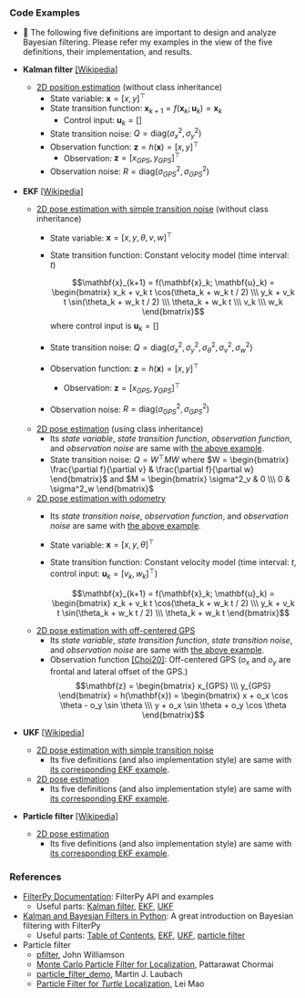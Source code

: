 ### Code Examples
* :pencil: The following five definitions are important to design and analyze Bayesian filtering. Please refer my examples in the view of the five definitions, their implementation, and results.

* **Kalman filter** [[Wikipedia]](https://en.wikipedia.org/wiki/Kalman_filter)
  * [2D position estimation](https://github.com/mint-lab/filtering_tutorial/blob/master/kf_2d_position.py) (without class inheritance)
    * State variable: $\mathbf{x} = [x, y]^\top$
    * State transition function: $\mathbf{x}_{k+1} = f(\mathbf{x}_k; \mathbf{u}_k) = \mathbf{x}_k$
      * Control input: $\mathbf{u}_k = [ ]$
    * State transition noise: $Q = \mathrm{diag}(\sigma^2_x, \sigma^2_y)$
    * Observation function: $\mathbf{z} = h(\mathbf{x}) = [x, y]^\top$
      * Observation: $\mathbf{z} = [x_{GPS}, y_{GPS}]^\top$
    * Observation noise: $R = \mathrm{diag}(\sigma^2_{GPS}, \sigma^2_{GPS})$
  
* **EKF** [[Wikipedia]](https://en.wikipedia.org/wiki/Extended_Kalman_filter)
  * [2D pose estimation with simple transition noise](https://github.com/mint-lab/filtering_tutorial/blob/master/ekf_2d_pose_simple_noise.py) (without class inheritance)
    * State variable: $\mathbf{x} = [x, y, \theta, v, w]^\top$
    * State transition function: Constant velocity model (time interval: $t$)

      $$\mathbf{x}_{k+1} = f(\mathbf{x}_k; \mathbf{u}_k) = \begin{bmatrix} x_k + v_k t \cos(\theta_k + w_k t / 2) \\\ y_k + v_k t \sin(\theta_k + w_k t / 2) \\\ \theta_k + w_k t \\\ v_k \\\ w_k \end{bmatrix}$$ where control input is $\mathbf{u}_k = [ ]$
    * State transition noise: $Q = \mathrm{diag}(\sigma^2_x, \sigma^2_y, \sigma^2_\theta, \sigma^2_v, \sigma^2_w)$ 
    * Observation function: $\mathbf{z} = h(\mathbf{x}) = [x, y]^\top$
      * Observation: $\mathbf{z} = [x_{GPS}, y_{GPS}]^\top$
    * Observation noise: $R = \mathrm{diag}(\sigma^2_{GPS}, \sigma^2_{GPS})$
  * [2D pose estimation](https://github.com/mint-lab/filtering_tutorial/blob/master/ekf_2d_pose.py) (using class inheritance)
    * Its _state variable_, _state transition function_, _observation function_, and _observation noise_ are same with [the above example](https://github.com/mint-lab/filtering_tutorial/blob/master/ekf_2d_pose_simple_noise.py).
    * State transition noise: $Q = W^\top M W$ where $W = \begin{bmatrix} \frac{\partial f}{\partial v} & \frac{\partial f}{\partial w} \end{bmatrix}$ and $M = \begin{bmatrix} \sigma^2_v & 0 \\\ 0 & \sigma^2_w \end{bmatrix}$
  * [2D pose estimation with odometry](https://github.com/mint-lab/filtering_tutorial/blob/master/ekf_2d_pose_odometry.py)
    * Its _state transition noise_, _observation function_, and _observation noise_ are same with [the above example](https://github.com/mint-lab/filtering_tutorial/blob/master/ekf_2d_pose_simple_noise.py).
    * State variable: $\mathbf{x} = [x, y, \theta]^\top$
    * State transition function: Constant velocity model (time interval: $t$, control input: $\mathbf{u}_k = [v_k, w_k]^\top$)

        $$\mathbf{x}_{k+1} = f(\mathbf{x}_k; \mathbf{u}_k) = \begin{bmatrix} x_k + v_k t \cos(\theta_k + w_k t / 2) \\\ y_k + v_k t \sin(\theta_k + w_k t / 2) \\\ \theta_k + w_k t \end{bmatrix}$$
  * [2D pose estimation with off-centered GPS](https://github.com/mint-lab/filtering_tutorial/blob/master/ekf_2d_pose_off_centered.py)
    * Its _state variable_, _state transition function_, _state transition noise_, and _observation noise_ are same with [the above example](https://github.com/mint-lab/filtering_tutorial/blob/master/ekf_2d_pose_simple_noise.py).
    * Observation function [[Choi20]](http://doi.org/10.1109/TITS.2019.2915108): Off-centered GPS ($o_x$ and $o_y$ are frontal and lateral offset of the GPS.)
      $$\mathbf{z} = \begin{bmatrix} x_{GPS} \\\ y_{GPS} \end{bmatrix} = h(\mathbf{x}) = \begin{bmatrix} x + o_x \cos \theta - o_y \sin \theta \\\ y + o_x \sin \theta + o_y \cos \theta \end{bmatrix}$$
  
* **UKF** [[Wikipedia]](https://en.wikipedia.org/wiki/Kalman_filter#Unscented_Kalman_filter)
  * [2D pose estimation with simple transition noise](https://github.com/mint-lab/filtering_tutorial/blob/master/ukf_2d_pose_simple_noise.py)
    * Its five definitions (and also implementation style) are same with [its corresponding EKF example](https://github.com/mint-lab/filtering_tutorial/blob/master/ekf_2d_pose_simple_noise.py).
  * [2D pose estimation](https://github.com/mint-lab/filtering_tutorial/blob/master/ukf_2d_pose.py)
    * Its five definitions (and also implementation style) are same with [its corresponding EKF example](https://github.com/mint-lab/filtering_tutorial/blob/master/ekf_2d_pose_simple_noise.py).
  
* **Particle filter** [[Wikipedia]](https://en.wikipedia.org/wiki/Particle_filter)
  * [2D pose estimation](https://github.com/mint-lab/filtering_tutorial/blob/master/ukf_2d_pose.py)
    * Its five definitions (and also implementation style) are same with [its corresponding EKF example](https://github.com/mint-lab/filtering_tutorial/blob/master/ekf_2d_pose_simple_noise.py).


### References
* [FilterPy Documentation](https://filterpy.readthedocs.io/en/latest/): FilterPy API and examples
  * Useful parts: [Kalman filter](https://filterpy.readthedocs.io/en/latest/kalman/KalmanFilter.html), [EKF](https://filterpy.readthedocs.io/en/latest/kalman/ExtendedKalmanFilter.html), [UKF](https://filterpy.readthedocs.io/en/latest/kalman/UnscentedKalmanFilter.html)
* [Kalman and Bayesian Filters in Python](https://github.com/rlabbe/Kalman-and-Bayesian-Filters-in-Python): A great introduction on Bayesian filtering with FilterPy
  * Useful parts: [Table of Contents](https://github.com/rlabbe/Kalman-and-Bayesian-Filters-in-Python/blob/master/table_of_contents.ipynb), [EKF](https://github.com/rlabbe/Kalman-and-Bayesian-Filters-in-Python/blob/master/11-Extended-Kalman-Filters.ipynb), [UKF](https://github.com/rlabbe/Kalman-and-Bayesian-Filters-in-Python/blob/master/10-Unscented-Kalman-Filter.ipynb), [particle filter](https://github.com/rlabbe/Kalman-and-Bayesian-Filters-in-Python/blob/master/12-Particle-Filters.ipynb)
* Particle filter
  * [pfilter](https://github.com/johnhw/pfilter), John Williamson
  * [Monte Carlo Particle Filter for Localization](https://github.com/p16i/particle-filter), Pattarawat Chormai
  * [particle_filter_demo](https://github.com/mjl/particle_filter_demo), Martin J. Laubach
  * [Particle Filter for _Turtle_ Localization](https://github.com/leimao/Particle-Filter), Lei Mao
